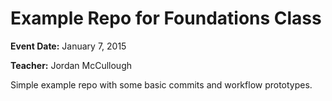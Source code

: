 # Example Repo for Foundations Class

**Event Date:** January 7, 2015

**Teacher:** Jordan McCullough

Simple example repo with some basic commits and workflow prototypes.
